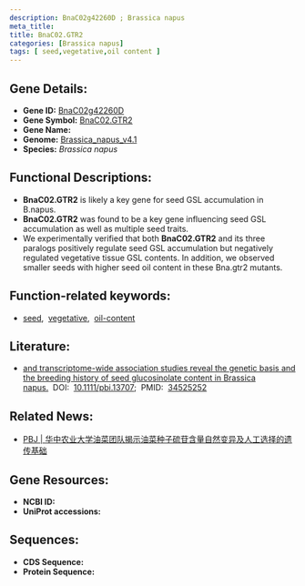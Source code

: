 ```yaml
---
description: BnaC02g42260D ; Brassica napus
meta_title:
title: BnaC02.GTR2
categories: [Brassica napus]
tags: [ seed,vegetative,oil content ]
---
```


## Gene Details:
- **Gene ID:**	[BnaC02g42260D]()
- **Gene Symbol:** <u>BnaC02.GTR2</u>
- **Gene Name:** 
- **Genome:** [Brassica_napus_v4.1]()
- **Species:** *Brassica napus*

## Functional Descriptions:
   - **BnaC02.GTR2** is likely a key gene for seed GSL accumulation in B.napus.
   - **BnaC02.GTR2** was found to be a key gene influencing seed GSL accumulation as well as multiple seed traits.
   - We experimentally verified that both **BnaC02.GTR2** and its three paralogs positively regulate seed GSL accumulation but negatively regulated vegetative tissue GSL contents. In addition, we observed smaller seeds with higher seed oil content in these Bna.gtr2 mutants.

## Function-related keywords:
   - [seed](/tags/seed/),&nbsp;&nbsp;[vegetative](/tags/vegetative/),&nbsp;&nbsp;[oil-content](/tags/oil-content/)

## Literature:
   - [and transcriptome-wide association studies reveal the genetic basis and the breeding history of seed glucosinolate content in Brassica napus.]( https://onlinelibrary.wiley.com/doi/10.1111/pbi.13707)&nbsp;&nbsp;DOI:&nbsp;&nbsp;[10.1111/pbi.13707](https://onlinelibrary.wiley.com/doi/10.1111/pbi.13707);&nbsp;&nbsp;PMID:&nbsp;&nbsp;[34525252](https://pubmed.ncbi.nlm.nih.gov/34525252/)

## Related News:
   - [PBJ | 华中农业大学油菜团队揭示油菜种子硫苷含量自然变异及人工选择的遗传基础](https://mp.weixin.qq.com/s?__biz=Mzg3MDEwNDEyMg==&mid=2247517357&idx=1&sn=f05c3ee3a4100d29ab8dd3b41d78d665&chksm=ce9029f8f9e7a0ee19ff0710d883947a97d0c6160636145f5a8b7e3152231773115f47bdf355&scene=27#wechat_redirect)

## Gene Resources:
- **NCBI ID:**  [](https://www.ncbi.nlm.nih.gov/gene/?term=)
- **UniProt accessions:** [](https://www.uniprot.org/uniprotkb//entry)



## Sequences:
- **CDS Sequence:**
- **Protein Sequence:**
